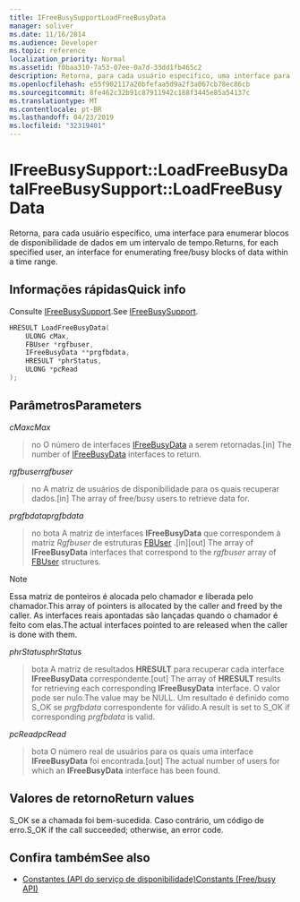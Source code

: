 ```yaml
---
title: IFreeBusySupportLoadFreeBusyData
manager: soliver
ms.date: 11/16/2014
ms.audience: Developer
ms.topic: reference
localization_priority: Normal
ms.assetid: f0baa310-7a53-07ee-0a7d-33dd1fb465c2
description: Retorna, para cada usuário específico, uma interface para enumerar blocos de disponibilidade de dados em um intervalo de tempo.
ms.openlocfilehash: e55f902117a20bfefaa5d9a2f3a067cb78ec86cb
ms.sourcegitcommit: 8fe462c32b91c87911942c188f3445e85a54137c
ms.translationtype: MT
ms.contentlocale: pt-BR
ms.lasthandoff: 04/23/2019
ms.locfileid: "32319401"
---
```

# <a name="ifreebusysupportloadfreebusydata"></a><span data-ttu-id="74c5d-103">IFreeBusySupport::LoadFreeBusyData</span><span class="sxs-lookup"><span data-stu-id="74c5d-103">IFreeBusySupport::LoadFreeBusyData</span></span>

<span data-ttu-id="74c5d-104">Retorna, para cada usuário específico, uma interface para enumerar blocos de disponibilidade de dados em um intervalo de tempo.</span><span class="sxs-lookup"><span data-stu-id="74c5d-104">Returns, for each specified user, an interface for enumerating free/busy blocks of data within a time range.</span></span> 
  
## <a name="quick-info"></a><span data-ttu-id="74c5d-105">Informações rápidas</span><span class="sxs-lookup"><span data-stu-id="74c5d-105">Quick info</span></span>

<span data-ttu-id="74c5d-106">Consulte [IFreeBusySupport](ifreebusysupport.md).</span><span class="sxs-lookup"><span data-stu-id="74c5d-106">See [IFreeBusySupport](ifreebusysupport.md).</span></span>
  
```cpp
HRESULT LoadFreeBusyData( 
    ULONG cMax,  
    FBUser *rgfbuser, 
    IFreeBusyData **prgfbdata,  
    HRESULT *phrStatus, 
    ULONG *pcRead 
);
```

## <a name="parameters"></a><span data-ttu-id="74c5d-107">Parâmetros</span><span class="sxs-lookup"><span data-stu-id="74c5d-107">Parameters</span></span>

<span data-ttu-id="74c5d-108">_cMax_</span><span class="sxs-lookup"><span data-stu-id="74c5d-108">_cMax_</span></span>
  
> <span data-ttu-id="74c5d-109">no O número de interfaces [IFreeBusyData](ifreebusydata.md) a serem retornadas.</span><span class="sxs-lookup"><span data-stu-id="74c5d-109">[in] The number of [IFreeBusyData](ifreebusydata.md) interfaces to return.</span></span> 
    
<span data-ttu-id="74c5d-110">_rgfbuser_</span><span class="sxs-lookup"><span data-stu-id="74c5d-110">_rgfbuser_</span></span>
  
> <span data-ttu-id="74c5d-111">no A matriz de usuários de disponibilidade para os quais recuperar dados.</span><span class="sxs-lookup"><span data-stu-id="74c5d-111">[in] The array of free/busy users to retrieve data for.</span></span>
    
<span data-ttu-id="74c5d-112">_prgfbdata_</span><span class="sxs-lookup"><span data-stu-id="74c5d-112">_prgfbdata_</span></span>
  
> <span data-ttu-id="74c5d-113">no bota A matriz de interfaces **IFreeBusyData** que correspondem à matriz _Rgfbuser_ de estruturas [FBUser](fbuser.md) .</span><span class="sxs-lookup"><span data-stu-id="74c5d-113">[in][out] The array of **IFreeBusyData** interfaces that correspond to the  _rgfbuser_ array of [FBUser](fbuser.md) structures.</span></span> 
    
   > [!NOTE]
   > <span data-ttu-id="74c5d-114">Essa matriz de ponteiros é alocada pelo chamador e liberada pelo chamador.</span><span class="sxs-lookup"><span data-stu-id="74c5d-114">This array of pointers is allocated by the caller and freed by the caller.</span></span> <span data-ttu-id="74c5d-115">As interfaces reais apontadas são lançadas quando o chamador é feito com elas.</span><span class="sxs-lookup"><span data-stu-id="74c5d-115">The actual interfaces pointed to are released when the caller is done with them.</span></span> 
  
<span data-ttu-id="74c5d-116">_phrStatus_</span><span class="sxs-lookup"><span data-stu-id="74c5d-116">_phrStatus_</span></span>
  
> <span data-ttu-id="74c5d-117">bota A matriz de resultados **HRESULT** para recuperar cada interface **IFreeBusyData** correspondente.</span><span class="sxs-lookup"><span data-stu-id="74c5d-117">[out] The array of **HRESULT** results for retrieving each corresponding **IFreeBusyData** interface.</span></span> <span data-ttu-id="74c5d-118">O valor pode ser nulo.</span><span class="sxs-lookup"><span data-stu-id="74c5d-118">The value may be NULL.</span></span> <span data-ttu-id="74c5d-119">Um resultado é definido como S_OK se _prgfbdata_ correspondente for válido.</span><span class="sxs-lookup"><span data-stu-id="74c5d-119">A result is set to S_OK if corresponding  _prgfbdata_ is valid.</span></span> 
    
<span data-ttu-id="74c5d-120">_pcRead_</span><span class="sxs-lookup"><span data-stu-id="74c5d-120">_pcRead_</span></span>
  
>  <span data-ttu-id="74c5d-121">bota O número real de usuários para os quais uma interface **IFreeBusyData** foi encontrada.</span><span class="sxs-lookup"><span data-stu-id="74c5d-121">[out] The actual number of users for which an **IFreeBusyData** interface has been found.</span></span> 
    
## <a name="return-values"></a><span data-ttu-id="74c5d-122">Valores de retorno</span><span class="sxs-lookup"><span data-stu-id="74c5d-122">Return values</span></span>

<span data-ttu-id="74c5d-123">S_OK se a chamada foi bem-sucedida. Caso contrário, um código de erro.</span><span class="sxs-lookup"><span data-stu-id="74c5d-123">S_OK if the call succeeded; otherwise, an error code.</span></span>
  
## <a name="see-also"></a><span data-ttu-id="74c5d-124">Confira também</span><span class="sxs-lookup"><span data-stu-id="74c5d-124">See also</span></span>

- [<span data-ttu-id="74c5d-125">Constantes (API do serviço de disponibilidade)</span><span class="sxs-lookup"><span data-stu-id="74c5d-125">Constants (Free/busy API)</span></span>](constants-free-busy-api.md)


